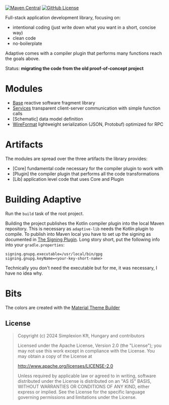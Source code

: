 [![Maven Central](https://img.shields.io/maven-central/v/hu.simplexion.adaptive/adaptive-lib)](https://mvnrepository.com/artifact/hu.simplexion.adaptive/adaptive-lib)
[![GitHub License](https://img.shields.io/badge/license-Apache%20License%202.0-blue.svg?style=flat)](http://www.apache.org/licenses/LICENSE-2.0)

Full-stack application development library, focusing on:

* intentional coding (just write down what you want in a short, concise way)
* clean code
* no-boilerplate

Adaptive comes with a compiler plugin that performs many functions reach the goals above.

Status: **migrating the code from the old proof-of-concept project**

# Modules

- [Base](doc/base/README.md) reactive software fragment library
- [Services](doc/services/README.md) transparent client-server communication with simple function calls
- [Schematic] data model definition
- [WireFormat](doc/wireformat/README.md) lightweight serialization (JSON, Protobuf) optimized for RPC

# Artifacts

The modules are spread over the three artifacts the library provides:

* [Core] fundamental code necessary for the compiler plugin to work with
* [Plugin] the compiler plugin that performs all the code transformations
* [Lib] application level code that uses Core and Plugin

# Building Adaptive

Run the `build` task of the root project.

Building the project publishes the Kotlin compiler plugin into the local Maven repository. This is necessary as `adaptive-lib`
needs the Kotlin plugin to compile. To publish into Maven local you have to set up the signing as documented in
[The Signing Plugin](https://docs.gradle.org/current/userguide/signing_plugin.html). Long story short, put the
following info into your `gradle.properties`:

```properties
signing.gnupg.executable=/usr/local/bin/gpg
signing.gnupg.keyName=<your-key-short-name>
```

Technically you don't need the executable but for me, it was necessary, I have no idea why.

# Bits

The colors are created with the [Material Theme Builder](https://material-foundation.github.io/material-theme-builder/)

## License

> Copyright (c) 2024 Simplexion Kft, Hungary and contributors
>
> Licensed under the Apache License, Version 2.0 (the "License");
> you may not use this work except in compliance with the License.
> You may obtain a copy of the License at
>
>    http://www.apache.org/licenses/LICENSE-2.0
>
> Unless required by applicable law or agreed to in writing, software
> distributed under the License is distributed on an "AS IS" BASIS,
> WITHOUT WARRANTIES OR CONDITIONS OF ANY KIND, either express or implied.
> See the License for the specific language governing permissions and
> limitations under the License.